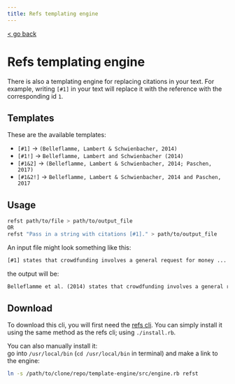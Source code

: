```yaml
---
title: Refs templating engine
---
```


[< go back](/refs)

# Refs templating engine
There is also a templating engine for replacing citations in your text. For example, writing `[#1]` in your text will replace it with the reference with the corresponding id `1`.

## Templates

These are the available templates:

- `[#1]` -> `(Belleflamme, Lambert & Schwienbacher, 2014)`
- `[#1!]` -> `Belleflamme, Lambert and Schwienbacher (2014)`
- `[#1&2]` -> `(Belleflamme, Lambert & Schwienbacher, 2014; Paschen, 2017)`
- `[#1&2!]` -> `Belleflamme, Lambert & Schwienbacher, 2014 and Paschen, 2017`

## Usage

```bash
refst path/to/file > path/to/output_file
OR
refst "Pass in a string with citations [#1]." > path/to/output_file
```

An input file might look something like this:

```txt
[#1] states that crowdfunding involves a general request for money ...
```

the output will be:

```txt
Belleflamme et al. (2014) states that crowdfunding involves a general request for money ... 
```

## Download 
To download this cli, you will first need the [refs cli](index.md). You can simply install it using the same method as the refs cli; using `./install.rb`.

You can also manually install it:<br/>
go into `/usr/local/bin` (`cd /usr/local/bin` in terminal) and make a link to the engine:

```bash
ln -s /path/to/clone/repo/template-engine/src/engine.rb refst
```
